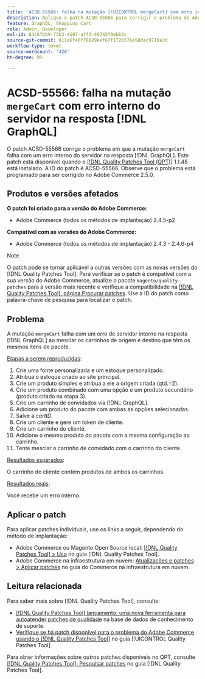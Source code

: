 ```yaml
---
title: 'ACSD-55566: falha na mutação [!UICONTROL mergeCart] com erro interno do servidor na resposta  [!DNL GraphQL] '
description: Aplique o patch ACSD-55566 para corrigir o problema do Adobe Commerce em que a mutação "mergeCart" falha com um erro interno do servidor na resposta  [!DNL GraphQL]  ao mesclar os carrinhos de origem e de destino que têm os mesmos itens de pacote.
feature: GraphQL, Shopping Cart
role: Admin, Developer
exl-id: 84c6fbb9-73b3-4197-aff3-49743f0ebb2c
source-git-commit: 011a6f46f76029eaf67f172b576e58dac9710a3d
workflow-type: tm+mt
source-wordcount: '428'
ht-degree: 0%

---
```


# ACSD-55566: falha na mutação `mergeCart` com erro interno do servidor na resposta [!DNL GraphQL]

O patch ACSD-55566 corrige o problema em que a mutação `mergeCart` falha com um erro interno do servidor na resposta [!DNL GraphQL]. Este patch está disponível quando o [[!DNL Quality Patches Tool (QPT)]](https://experienceleague.adobe.com/en/docs/commerce-operations/tools/quality-patches-tool/quality-patches-tool-to-self-serve-quality-patches) 1.1.48 está instalado. A ID do patch é ACSD-55566. Observe que o problema está programado para ser corrigido no Adobe Commerce 2.5.0.

## Produtos e versões afetados

**O patch foi criado para a versão do Adobe Commerce:**

* Adobe Commerce (todos os métodos de implantação) 2.4.5-p2

**Compatível com as versões do Adobe Commerce:**

* Adobe Commerce (todos os métodos de implantação) 2.4.3 - 2.4.6-p4

>[!NOTE]
>
>O patch pode se tornar aplicável a outras versões com as novas versões do [!DNL Quality Patches Tool]. Para verificar se o patch é compatível com a sua versão do Adobe Commerce, atualize o pacote `magento/quality-patches` para a versão mais recente e verifique a compatibilidade na [[!DNL Quality Patches Tool]: página Procurar patches](https://experienceleague.adobe.com/tools/commerce-quality-patches/index.html). Use a ID do patch como palavra-chave de pesquisa para localizar o patch.

## Problema

A mutação `mergeCart` falha com um erro de servidor interno na resposta [!DNL GraphQL] ao mesclar os carrinhos de origem e destino que têm os mesmos itens de pacote.

<u>Etapas a serem reproduzidas</u>:

1. Crie uma fonte personalizada e um estoque personalizado.
1. Atribua o estoque criado ao site principal.
1. Crie um produto simples e atribua a ele a origem criada (qtd.=2).
1. Crie um produto combinado com uma opção e um produto secundário (produto criado na etapa 3).
1. Crie um carrinho de convidados via [!DNL GraphQL].
1. Adicione um produto do pacote com ambas as opções selecionadas.
1. Salve a *cartID*.
1. Crie um cliente e gere um token de cliente.
1. Crie um carrinho do cliente.
1. Adicione o mesmo produto do pacote com a mesma configuração ao carrinho.
1. Tente mesclar o carrinho de convidado com o carrinho do cliente.

<u>Resultados esperados</u>:

O carrinho do cliente contém produtos de ambos os carrinhos.

<u>Resultados reais</u>:

Você recebe um erro interno.

## Aplicar o patch

Para aplicar patches individuais, use os links a seguir, dependendo do método de implantação:

* Adobe Commerce ou Magento Open Source local: [[!DNL Quality Patches Tool] > Uso](/help/tools/quality-patches-tool/usage.md) no guia [!DNL Quality Patches Tool].
* Adobe Commerce na infraestrutura em nuvem: [Atualizações e patches > Aplicar patches](https://experienceleague.adobe.com/docs/commerce-cloud-service/user-guide/develop/upgrade/apply-patches.html) no guia do Commerce na infraestrutura em nuvem.

## Leitura relacionada

Para saber mais sobre [!DNL Quality Patches Tool], consulte:

* [[!DNL Quality Patches Tool] lançamento: uma nova ferramenta para autoatender patches de qualidade](https://experienceleague.adobe.com/en/docs/commerce-operations/tools/quality-patches-tool/quality-patches-tool-to-self-serve-quality-patches) na base de dados de conhecimento de suporte.
* [Verifique se há patch disponível para o problema do Adobe Commerce usando o  [!DNL Quality Patches Tool]](/help/tools/quality-patches-tool/patches-available-in-qpt/check-patch-for-magento-issue-with-magento-quality-patches.md) no guia [!UICONTROL Quality Patches Tool].


Para obter informações sobre outros patches disponíveis no QPT, consulte [[!DNL Quality Patches Tool]: Pesquisar patches](https://experienceleague.adobe.com/tools/commerce-quality-patches/index.html) no guia [!DNL Quality Patches Tool].
